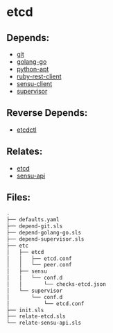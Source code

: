 # etcd

## Depends:

  -  [git](/salt/git)
  -  [golang-go](/salt/golang-go)
  -  [python-apt](/salt/python-apt)
  -  [ruby-rest-client](/salt/ruby-rest-client)
  -  [sensu-client](/salt/sensu-client)
  -  [supervisor](/salt/supervisor)

## Reverse Depends:

  -  [etcdctl](/salt/etcdctl)

## Relates:

  -  [etcd](/salt/etcd)
  -  [sensu-api](/salt/sensu-api)

## Files:

```bash
.
├── defaults.yaml
├── depend-git.sls
├── depend-golang-go.sls
├── depend-supervisor.sls
├── etc
│   ├── etcd
│   │   ├── etcd.conf
│   │   └── peer.conf
│   ├── sensu
│   │   └── conf.d
│   │       └── checks-etcd.json
│   └── supervisor
│       └── conf.d
│           └── etcd.conf
├── init.sls
├── relate-etcd.sls
└── relate-sensu-api.sls
```
